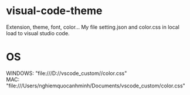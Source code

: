 # visual-code-theme
Extension, theme, font, color...
My file setting.json and color.css in local load to visual studio code.
# OS
WINDOWS: "file:///D://vscode_custom//color.css" <br/>
MAC: "file:///Users/nghiemquocanhminh/Documents/vscode_custom/color.css"
